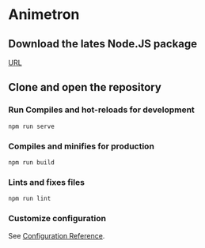 # Animetron

## Download the lates Node.JS package
[URL](https://nodejs.org/en/)

## Clone and open the repository

### Run Compiles and hot-reloads for development
```
npm run serve
```

### Compiles and minifies for production
```
npm run build
```

### Lints and fixes files
```
npm run lint
```

### Customize configuration
See [Configuration Reference](https://cli.vuejs.org/config/).
